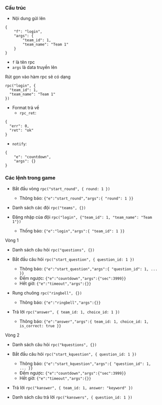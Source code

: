 ### Cấu trúc

- Nội dung gửi lên
```
{
    "f": "login",
    "args": {
        "team_id": 1,
        "team_name": "Team 1"
    }
}
```
- `f` là tên rpc
- `args` là data truyền lên

Rút gọn vào hàm rpc sẽ có dạng
```
rpc("login", {
  "team_id": 1,
  "team_name": "Team 1"
})

```

- Format trả về 
  -  `rpc_ret`: 
```
{
  "err": 0,
  "ret": "ok"
}
```
  - `notify`:
```
{
    "e": "countdown",
    "args": {}
}
```

### Các lệnh trong game

- Bắt đầu vòng `rpc("start_round", { round: 1 })`
  - Thông báo: `{"e":"start_round","args":{ "round": 1 }}`

- Danh sách các đội `rpc("teams", {})`

- Đăng nhập của đội `rpc("login", {"team_id": 1, "team_name": "Team 1"})`
  - Thống báo:  `{"e":"login","args":{ "team_id": 1 }}`

Vòng 1
- Danh sách câu hỏi `rpc("questions", {})`

- Bắt đầu câu hỏi `rpc("start_question", { question_id: 1 })`
  - Thông báo: `{"e":"start_question","args":{ "question_id": 1, ... }}`
  - Đếm ngược: `{"e":"countdown","args":{"sec":3999}}`
  - Hết giờ: `{"e":"timeout","args":{}}`

- Rung chuông `rpc("ringbell", {})`
  - Thông báo: `{"e":"ringbell","args":{}}`

- Trả lời `rpc("answer", { team_id: 1, choice_id: 1 })`
  - Thông báo: `{"e":"answer","args":{ team_id: 1, choice_id: 1, is_correct: true }}`
  
Vòng 2

- Danh sách câu hỏi `rpc("kquestions", {})`

- Bắt đầu câu hỏi `rpc("start_kquestion", { question_id: 1 })`
  - Thông báo: `{"e":"start_kquestion","args":{ "question_id": 1, ... }}`
  - Đếm ngược: `{"e":"countdown","args":{"sec":3999}}`
  - Hết giờ: `{"e":"timeout","args":{}}`

- Trả lời `rpc("kanswer", { team_id: 1, answer: "keyword" })`
- Danh sách câu trả lời `rpc("kanswers", { question_id: 1 })`